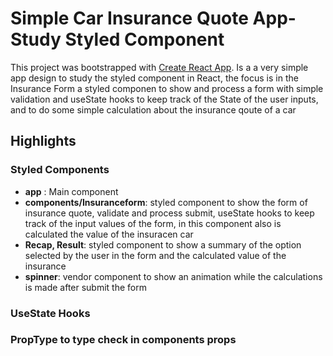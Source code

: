 # Simple Car Insurance Quote App- Study Styled Component

This project was bootstrapped with [Create React App](https://github.com/facebook/create-react-app).
Is a a very simple app design to study the styled component in React, the focus is in the Insurance Form a styled componen to show and process a form with simple validation and useState hooks to keep track of the State of the user inputs, and to do some simple calculation about the insurance qoute of a car

## Highlights

### Styled Components

- **app** : Main component
- **components/Insuranceform**: styled component to show the form of insurance quote, validate and process submit, useState hooks to keep track of the input values of the form, in this component also is calculated the value of the insuracen car
- **Recap, Result**: styled component to show a summary of the option selected by the user in the form and the calculated value of the insurance
- **spinner**: vendor component to show an animation while the calculations is made after submit the form

### UseState Hooks

### PropType to type check in components props
